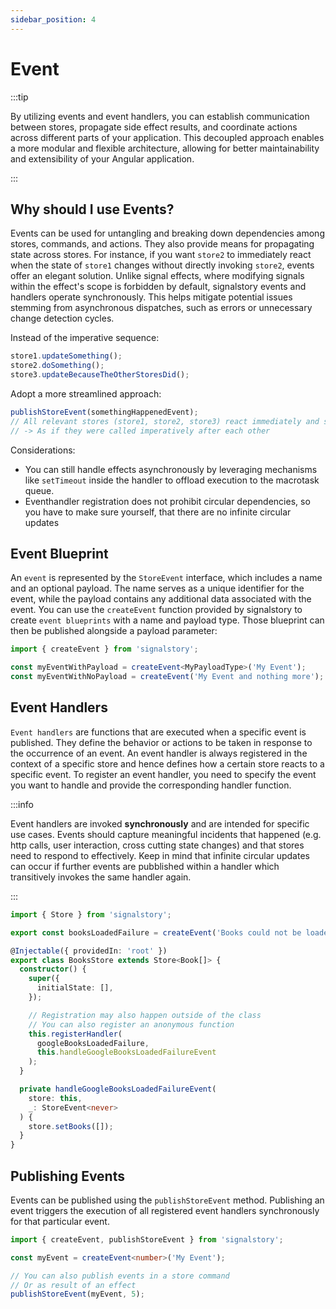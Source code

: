 ```yaml
---
sidebar_position: 4
---
```


# Event

:::tip

By utilizing events and event handlers, you can establish communication between stores, propagate side effect results, and coordinate actions across different parts of your application. This decoupled approach enables a more modular and flexible architecture, allowing for better maintainability and extensibility of your Angular application.

:::

## Why should I use Events?

Events can be used for untangling and breaking down dependencies among stores, commands, and actions. They also provide means for propagating state across stores. For instance, if you want `store2` to immediately react when the state of `store1` changes without directly invoking `store2`, events offer an elegant solution. Unlike signal effects, where modifying signals within the effect's scope is forbidden by default, signalstory events and handlers operate synchronously. This helps mitigate potential issues stemming from asynchronous dispatches, such as errors or unnecessary change detection cycles.

Instead of the imperative sequence:

```typescript
store1.updateSomething();
store2.doSomething();
store3.updateBecauseTheOtherStoresDid();
```

Adopt a more streamlined approach:

```typescript
publishStoreEvent(somethingHappenedEvent);
// All relevant stores (store1, store2, store3) react immediately and synchronously
// -> As if they were called imperatively after each other
```

Considerations:

- You can still handle effects asynchronously by leveraging mechanisms like `setTimeout` inside the handler to offload execution to the macrotask queue.
- Eventhandler registration does not prohibit circular dependencies, so you have to make sure yourself, that there are no infinite circular updates

## Event Blueprint

An `event` is represented by the `StoreEvent` interface, which includes a name and an optional payload. The name serves as a unique identifier for the event, while the payload contains any additional data associated with the event. You can use the `createEvent` function provided by signalstory to create `event blueprints` with a name and payload type. Those blueprint can then be published alongside a payload parameter:

```typescript
import { createEvent } from 'signalstory';

const myEventWithPayload = createEvent<MyPayloadType>('My Event');
const myEventWithNoPayload = createEvent('My Event and nothing more');
```

## Event Handlers

`Event handlers` are functions that are executed when a specific event is published. They define the behavior or actions to be taken in response to the occurrence of an event. An event handler is always registered in the context of a specific store and hence defines how a certain store reacts to a specific event.
To register an event handler, you need to specify the event you want to handle and provide the corresponding handler function.

:::info

Event handlers are invoked **synchronously** and are intended for specific use cases. Events should capture meaningful incidents that happened (e.g. http calls, user interaction, cross cutting state changes) and that stores need to respond to effectively. Keep in mind that infinite circular updates can occur if further events are pubblished within a handler which transitively invokes the same handler again.

:::

```typescript
import { Store } from 'signalstory';

export const booksLoadedFailure = createEvent('Books could not be loaded');

@Injectable({ providedIn: 'root' })
export class BooksStore extends Store<Book[]> {
  constructor() {
    super({
      initialState: [],
    });

    // Registration may also happen outside of the class
    // You can also register an anonymous function
    this.registerHandler(
      googleBooksLoadedFailure,
      this.handleGoogleBooksLoadedFailureEvent
    );
  }

  private handleGoogleBooksLoadedFailureEvent(
    store: this,
    _: StoreEvent<never>
  ) {
    store.setBooks([]);
  }
}
```

## Publishing Events

Events can be published using the `publishStoreEvent` method. Publishing an event triggers the execution of all registered event handlers synchronously for that particular event.

```typescript
import { createEvent, publishStoreEvent } from 'signalstory';

const myEvent = createEvent<number>('My Event');

// You can also publish events in a store command
// Or as result of an effect
publishStoreEvent(myEvent, 5);
```
